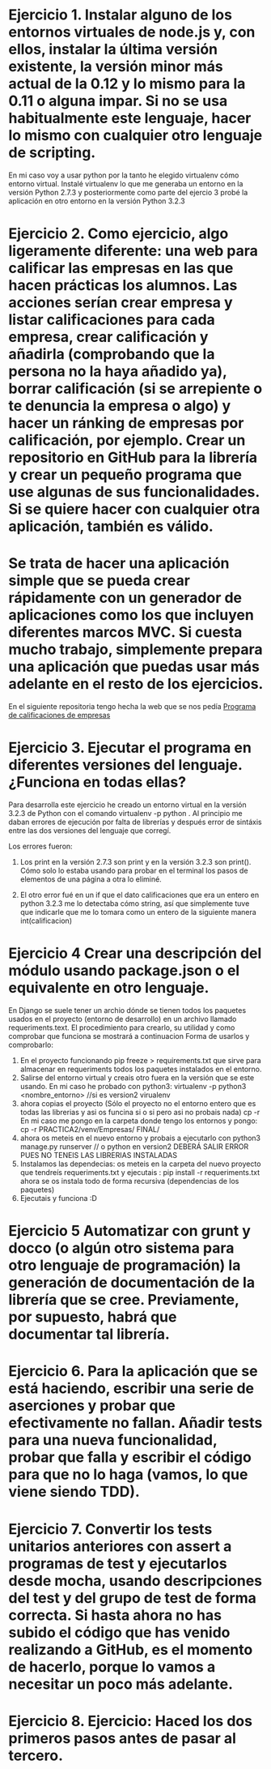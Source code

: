 # Ejercicio 1. Instalar alguno de los entornos virtuales de node.js y, con ellos, instalar la última versión existente, la versión minor más actual de la 0.12 y lo mismo para la 0.11 o alguna impar. Si no se usa habitualmente este lenguaje, hacer lo mismo con cualquier otro lenguaje de scripting.

En mi caso voy a usar python por la tanto he elegido virtualenv cómo entorno virtual. Instalé virtualenv <nombre entorno> lo que me generaba un entorno en la versión Python 2.7.3 y posteriormente como parte del ejercio 3 probé la aplicación en otro entorno en la versión Python 3.2.3


# Ejercicio 2. Como ejercicio, algo ligeramente diferente: una web para calificar las empresas en las que hacen prácticas los alumnos. Las acciones serían crear empresa y listar calificaciones para cada empresa, crear calificación y añadirla (comprobando que la persona no la haya añadido ya), borrar calificación (si se arrepiente o te denuncia la empresa o algo) y hacer un ránking de empresas por calificación, por ejemplo. Crear un repositorio en GitHub para la librería y crear un pequeño programa que use algunas de sus funcionalidades. Si se quiere hacer con cualquier otra aplicación, también es válido.
# Se trata de hacer una aplicación simple que se pueda crear rápidamente con un generador de aplicaciones como los que incluyen diferentes marcos MVC. Si cuesta mucho trabajo, simplemente prepara una aplicación que puedas usar más adelante en el resto de los ejercicios. 
En el siguiente repositoria tengo hecha la web que se nos pedía [Programa de calificaciones de empresas ](https://github.com/pmmre/CalificacionEmpresas.git)

# Ejercicio 3. Ejecutar el programa en diferentes versiones del lenguaje. ¿Funciona en todas ellas?

Para desarrolla este ejercicio he creado un entorno virtual en la versión 3.2.3 de Python con el comando virtualenv -p python <nombre entorno>. Al principio me daban errores de ejecución por falta de librerías y después error de sintáxis entre
las dos versiones del lenguaje que corregí.

Los errores fueron:

 1) Los print  en la versión 2.7.3 son print <contenido> y en la versión 3.2.3 son print(<contenido>). Cómo solo lo estaba
 usando para probar en el terminal los pasos de elementos de una página a otra lo eliminé.
 
 2) El otro error fué en un if que el dato calificaciones que era un entero en python 3.2.3 me lo detectaba cómo string, así que simplemente tuve que indicarle que me lo tomara como un entero de la siguiente manera int(calificacion)

# Ejercicio 4 Crear una descripción del módulo usando package.json o el equivalente en otro lenguaje. 

En Django se suele tener un archio dónde se tienen todos los paquetes usados en el proyecto (entorno de desarrollo) en un archivo llamado requeriments.text. El procedimiento para crearlo, su utilidad y como comprobar que funciona se mostrará a continuacion
Forma de usarlos y comprobarlo:
 1) En el proyecto funcionando pip freeze > requirements.txt que sirve para almacenar en requeriments todos los paquetes instalados en el entorno.
 2) Salirse del entorno virtual y creais otro fuera en la versión que se este usando. En mi caso he probado con python3:
    virtualenv -p python3 <nombre_entorno>   //si es version2 virualenv <nombre>
 3) ahora copias el proyecto (Sólo el proyecto no el entorno entero que es todas las librerias y asi os funcina si o si pero asi no probais nada) 
    cp -r <carpeta del proyecto> <carpeta del entorno> 
    En mi caso me pongo en la carpeta donde tengo los entornos y pongo:
    cp -r PRACTICA2/venv/Empresas/ FINAL/
4) ahora os meteis en el nuevo entorno y probais a ejecutarlo con python3 manage.py runserver  // o python en version2
    DEBERÁ SALIR ERROR PUES NO TENEIS LAS LIBRERIAS INSTALADAS
5) Instalamos las dependecias: os meteis en la carpeta del nuevo proyecto que tendreís requeriments.txt y ejecutais :
    pip install -r requeriments.txt
    ahora se os instala todo de forma recursiva (dependencias de los paquetes)
6) Ejecutais y funciona :D



# Ejercicio 5 Automatizar con grunt y docco (o algún otro sistema para otro lenguaje de programación) la generación de documentación de la librería que se cree. Previamente, por supuesto, habrá que documentar tal librería.

# Ejercicio 6. Para la aplicación que se está haciendo, escribir una serie de aserciones y probar que efectivamente no fallan. Añadir tests para una nueva funcionalidad, probar que falla y escribir el código para que no lo haga (vamos, lo que viene siendo TDD). 

# Ejercicio 7. Convertir los tests unitarios anteriores con assert a programas de test y ejecutarlos desde mocha, usando descripciones del test y del grupo de test de forma correcta. Si hasta ahora no has subido el código que has venido realizando a GitHub, es el momento de hacerlo, porque lo vamos a necesitar un poco más adelante. 

# Ejercicio 8. Ejercicio: Haced los dos primeros pasos antes de pasar al tercero.

